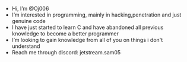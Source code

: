 - Hi, I’m @Oj006
- I’m interested in programming, mainly in hacking,penetration and just genuine code
- I have just started to learn C and have abandoned all previous knowledge to become a better programmer
- I’m looking to gain knowledge from all of you on things i don't understand
- Reach me through discord: jetstream.sam05 

<!---
ShadowDemon1596/ShadowDemon1596 is a ✨ special ✨ repository because its `README.md` (this file) appears on your GitHub profile.
You can click the Preview link to take a look at your changes.
--->
